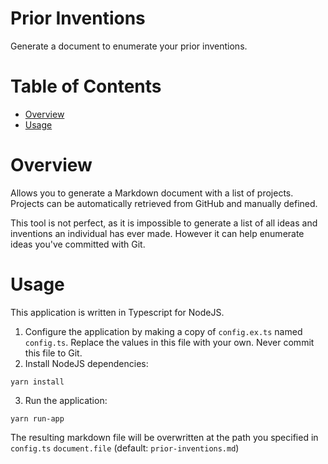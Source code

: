 # Prior Inventions
Generate a document to enumerate your prior inventions.

# Table of Contents
- [Overview](#overview)
- [Usage](#usage)

# Overview
Allows you to generate a Markdown document with a list of projects. Projects can be automatically retrieved from GitHub and manually defined.

This tool is not perfect, as it is impossible to generate a list of all ideas and inventions an individual has ever made. However it can help enumerate ideas you've committed with Git.

# Usage
This application is written in Typescript for NodeJS.

1. Configure the application by making a copy of `config.ex.ts` named `config.ts`. Replace the values in this file with your own. Never commit this file to Git.
2. Install NodeJS dependencies:
  ```
  yarn install
  ```
3. Run the application:
  ```
  yarn run-app
  ```
  The resulting markdown file will be overwritten at the path you specified in `config.ts` `document.file` (default: `prior-inventions.md`)

